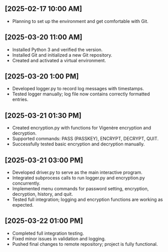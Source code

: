 ## [2025-02-17 10:00 AM]
- Planning to set up the environment and get comfortable with Git.

## [2025-03-20 11:00 AM]
- Installed Python 3 and verified the version.
- Installed Git and initialized a new Git repository.
- Created and activated a virtual environment.

## [2025-03-20 1:00 PM]
- Developed logger.py to record log messages with timestamps.
- Tested logger manually; log file now contains correctly formatted entries.

## [2025-03-21 01:30 PM]
- Created encryption.py with functions for Vigenère encryption and decryption.
- Supported commands: PASS (PASSKEY), ENCRYPT, DECRYPT, QUIT.
- Successfully tested basic encryption and decryption manually.

## [2025-03-21 03:00 PM]
- Developed driver.py to serve as the main interactive program.
- Integrated subprocess calls to run logger.py and encryption.py concurrently.
- Implemented menu commands for password setting, encryption, decryption, history, and quit.
- Tested full integration; logging and encryption functions are working as expected.

## [2025-03-22 01:00 PM]
- Completed full integration testing.
- Fixed minor issues in validation and logging.
- Pushed final changes to remote repository; project is fully functional.